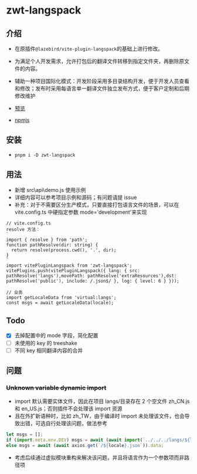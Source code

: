 # zwt-langspack

## 介绍

- 在原插件`@lazebird/vite-plugin-langspack`的基础上进行修改。
- 为满足个人开发需求，允许打包后的翻译文件转移到指定文件夹，再删除原文件的内容。

- 辅助一种项目国际化模式：开发阶段采用多目录结构开发，便于开发人员查看和修改；发布时采用每语言单一翻译文件独立发布方式，便于客户定制和后期修改维护
- <a href="https://github.com/CherishMvp/vite-plugin-langspack/" target="_blank">预览</a>
- <a href="https://www.npmjs.com/package/@cherishtao/vite-plugin-langspack" target="_blank">npmjs</a>

## 安装

- `pnpm i -D zwt-langspack`

## 用法

- 新增 src\api\demo.js 使用示例
- 详细内容可以参考项目示例和源码；有问题请提 issue
- 补充：对于不需要区分生产模式，只要直接打包语言文件的场景，可以在 vite.config.ts 中硬指定参数 mode='development'来实现

```
// vite.config.ts
resolve 方法：
`
import { resolve } from 'path';
function pathResolve(dir: string) {
  return resolve(process.cwd(), '.', dir);
}
`
import vitePluginLangspack from 'zwt-langspack';
vitePlugins.push(vitePluginLangspack({ lang: { src: pathResolve('langs'),movePath: pathResolve('extraResources'),dst: pathResolve('public'), include: /.json$/ }, log: { level: 6 } }));

// 业务
import getLocaleData from 'virtual:langs';
const msgs = await getLocaleData(locale);
```

## Todo

- [x] 去掉配置中的 mode 字段，简化配置
- [ ] 未使用的 key 的 treeshake
- [ ] 不同 key 相同翻译内容的合并

## 问题

### ~~Unknown variable dynamic import~~

- import 默认需要实体文件，因此在项目 langs/目录存在 2 个空文件 zh_CN.js 和 en_US.js；否则插件不会处理该 import 资源
- 且在外扩新语种时，比如 zh_TW，由于编译时 import 未处理该文件，也会导致出错，可选自行处理该问题，做法参考

```js
let msgs = [];
if (import.meta.env.DEV) msgs = await (await import(`../../../langs/${locale}.js`))?.default;
else msgs = await (await axios.get(`/${locale}.json`)).data;
```

- 考虑后续通过虚拟模块重构来解决该问题，并且将语言作为一个参数项而非路径项
